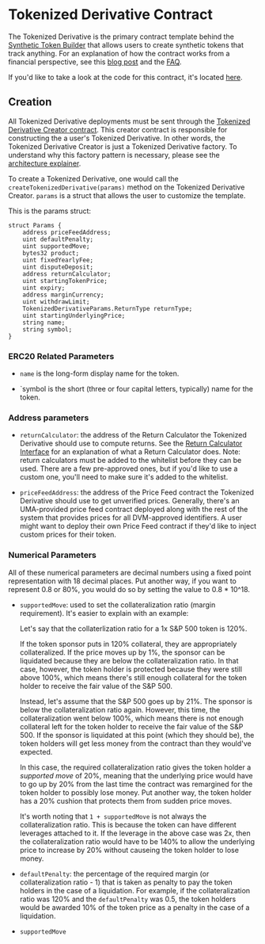 # Tokenized Derivative Contract

The Tokenized Derivative is the primary contract template behind the
[Synthetic Token Builder](https://tokenbuilder.umaproject.org) that allows users to create synthetic tokens that track
anything. For an explanation of how the contract works from a financial perspective, see this
[blog post](https://medium.com/uma-project/announcing-the-uma-synthetic-token-builder-8bf37c645e94) and the
[FAQ](http://docs.google.com/document/d/1CLo02hXrcS3r5t8JeyyiT4ZyfqW0WJBgBh1lWIDghYE/).

If you'd like to take a look at the code for this contract, it's located
[here](https://github.com/UMAprotocol/protocol/blob/master/core/contracts/TokenizedDerivative.sol).

## Creation

All Tokenized Derivative deployments must be sent through the
[Tokenized Derivative Creator contract](https://github.com/UMAprotocol/protocol/blob/master/core/contracts/TokenizedDerivativeCreator.sol).
This creator contract is responsible for constructing the a user's Tokenized Derivative. In other words, the Tokenized
Derivative Creator is just a Tokenized Derivative factory. To understand why this factory pattern is necessary, please
see the [architecture explainer](./architecture.md).

To create a Tokenized Derivative, one would call the `createTokenizedDerivative(params)` method on the Tokenized
Derivative Creator. `params` is a struct that allows the user to customize the template.

This is the params struct:

```solidity
struct Params {
    address priceFeedAddress;
    uint defaultPenalty;
    uint supportedMove;
    bytes32 product;
    uint fixedYearlyFee;
    uint disputeDeposit;
    address returnCalculator;
    uint startingTokenPrice;
    uint expiry;
    address marginCurrency;
    uint withdrawLimit;
    TokenizedDerivativeParams.ReturnType returnType;
    uint startingUnderlyingPrice;
    string name;
    string symbol;
}
```

### ERC20 Related Parameters

- `name` is the long-form display name for the token.

- `symbol is the short (three or four capital letters, typically) name for the token.

### Address parameters

- `returnCalculator`: the address of the Return Calculator the Tokenized Derivative should use to compute returns. See
the [Return Calculator Interface](https://github.com/UMAprotocol/protocol/blob/master/core/contracts/ReturnCalculatorInterface.sol)
for an explanation of what a Return Calculator does. Note: return calculators must be added to the whitelist before
they can be used. There are a few pre-approved ones, but if you'd like to use a custom one, you'll need to make sure
it's added to the whitelist.

- `priceFeedAddress`: the address of the Price Feed contract the Tokenized Derivative should use to get unverified
prices. Generally, there's an UMA-provided price feed contract deployed along with the rest of the system that provides
prices for all DVM-approved identifiers. A user might want to deploy their own Price Feed contract if they'd like to
inject custom prices for their token.

### Numerical Parameters

All of these numerical parameters are decimal numbers using a fixed point representation with 18 decimal places.
Put another way, if you want to represent 0.8 or 80%, you would do so by setting the value to 0.8 * 10^18.

- `supportedMove`: used to set the collateralization ratio (margin requirement). It's easier to explain with an
example:

    Let's say that the collaterlization ratio for a 1x S&P 500 token is 120%. 

    If the token sponsor puts in 120% collateral, they are appropriately collateralized. If the price moves up by 1%,
    the sponsor can be liquidated because they are below the collateralization ratio. In that case, however, the token
    holder is protected because they were still above 100%, which means there's still enough collateral for the token
    holder to receive the fair value of the S&P 500.

    Instead, let's assume that the S&P 500 goes up by 21%. The sponsor is below the collateralization ratio again.
    However, this time, the collateralization went below 100%, which means there is not enough collateral left for the
    token holder to receive the fair value of the S&P 500. If the sponsor is liquidated at this point (which they
    should be), the token holders will get less money from the contract than they would've expected.

    In this case, the required collateralization ratio gives the token holder a _supported move_ of 20%, meaning that
    the underlying price would have to go up by 20% from the last time the contract was remargined for the token holder
    to possibly lose money. Put another way, the token holder has a 20% cushion that protects them from sudden price
    moves.

    It's worth noting that `1 + supportedMove` is not always the collateralization ratio. This is because the token can
    have different leverages attached to it. If the leverage in the above case was 2x, then the collateralization ratio
    would have to be 140% to allow the underlying price to increase by 20% without causeing the token holder to lose
    money.

- `defaultPenalty`: the percentage of the required margin (or collateralization ratio - 1) that is taken as penalty
to pay the token holders in the case of a liquidation. For example, if the collateralization ratio was 120% and the
`defaultPenalty` was 0.5, the token holders would be awarded 10% of the token price as a penalty in the case of a
liquidation.

- `supportedMove` 
